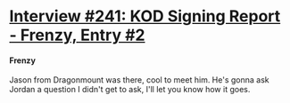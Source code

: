 # [Interview #241: KOD Signing Report - Frenzy, Entry #2](https://www.theoryland.com/intvmain.php?i=241#2)

#### Frenzy

Jason from Dragonmount was there, cool to meet him. He's gonna ask Jordan a question I didn't get to ask, I'll let you know how it goes.

